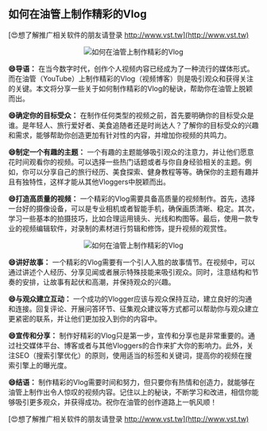## **如何在油管上制作精彩的Vlog**

[😍想了解推广相关软件的朋友请登录 http://www.vst.tw](http://www.vst.tw)

 <center><img src="https://vst.tw/MP4/tuiguang/png/5.png" alt="如何在油管上制作精彩的Vlog"></center>

**😄导语：**
在当今数字时代，创作个人视频内容已经成为了一种流行的媒体形式。而在油管（YouTube）上制作精彩的Vlog（视频博客）则是吸引观众和获得关注的关键。本文将分享一些关于如何制作精彩的Vlog的秘诀，帮助你在油管上脱颖而出。

**😄确定你的目标受众：**
在制作任何类型的视频之前，首先要明确你的目标受众是谁。是年轻人、旅行爱好者、美食追随者还是时尚达人？了解你的目标受众的兴趣和需求，能够帮助你创造更加有针对性的内容，并增加你视频的共鸣力。

**😄制定一个有趣的主题：**
一个有趣的主题能够吸引观众的注意力，并让他们愿意花时间观看你的视频。可以选择一些热门话题或者与你自身经验相关的主题。例如，你可以分享自己的旅行经历、美食探索、健身教程等等。确保你的主题有趣并且有独特性，这样才能从其他Vloggers中脱颖而出。

**😄打造高质量的视频：**
一个精彩的Vlog需要具备高质量的视频制作。首先，选择一台好的摄像设备，可以是专业相机或者智能手机，确保画质清晰、稳定。其次，学习一些基本的拍摄技巧，比如合理运用镜头、光线和构图等。最后，使用一款专业的视频编辑软件，对录制的素材进行剪辑和修饰，提升视频的观赏性。

 <center><img src="https://vst.tw/MP4/tuiguang/png/0.png" alt="如何在油管上制作精彩的Vlog"></center>

**😄讲好故事：**
一个精彩的Vlog需要有一个引人入胜的故事情节。在视频中，可以通过讲述个人经历、分享见闻或者展示特殊技能来吸引观众。同时，注意结构和节奏的安排，让故事有起伏和高潮，并保持观众的兴趣。

**😄与观众建立互动：**
一个成功的Vlogger应该与观众保持互动，建立良好的沟通和连接。回复评论、开展问答环节、征集观众建议等方式都可以帮助你与观众建立更紧密的联系，并让他们更加投入到你的内容中。

**😄宣传和分享：**
制作好精彩的Vlog只是第一步，宣传和分享也是非常重要的。通过社交媒体平台、博客或者与其他Vloggers的合作来扩大你的影响力。此外，关注SEO（搜索引擎优化）的原则，使用适当的标签和关键词，提高你的视频在搜索引擎上的曝光度。

**😄结语：**
制作精彩的Vlog需要时间和努力，但只要你有热情和创造力，就能够在油管上制作出令人惊叹的视频内容。记住以上的秘诀，不断学习和改进，相信你能够吸引更多观众，并获得成功。祝你在油管的创作道路上一帆风顺！

[😍想了解推广相关软件的朋友请登录 http://www.vst.tw](http://www.vst.tw)



